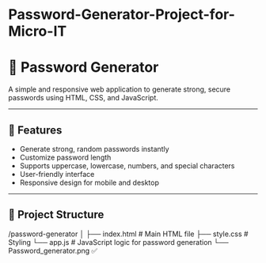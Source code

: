 # Password-Generator-Project-for-Micro-IT
# 🔐 Password Generator

A simple and responsive web application to generate strong, secure passwords using HTML, CSS, and JavaScript.

---

## 🚀 Features

- Generate strong, random passwords instantly
- Customize password length
- Supports uppercase, lowercase, numbers, and special characters
- User-friendly interface
- Responsive design for mobile and desktop

---

## 📁 Project Structure
/password-generator
│
├── index.html        # Main HTML file
├── style.css         # Styling
└── app.js            # JavaScript logic for password generation
└── Password_generator.png ✅
